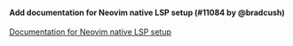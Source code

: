 #### Add documentation for Neovim native LSP setup (#11084 by @bradcush)

[Documentation for Neovim native LSP setup](https://prettier.io/docs/en/vim.html#neoformathttpsgithubcomsbdchdneoformat)
